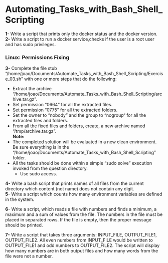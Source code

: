 # Automating_Tasks_with_Bash_Shell_Scripting

**1-** Write a script that prints only the docker status and the docker version. <br />
**2-** Write a script to run a docker service,checks if the user is a root user and has sudo privileges.
###           Linux: Permissions Fixing
**3-** Complete the file stub “/home/joao/Documents/Automate_Tasks_with_Bash_Shell_Scripting/Exercise_03.sh” with one or more steps
that do the following:

- Extract the archive “/home/joao/Documents/Automate_Tasks_with_Bash_Shell_Scripting/archive.tar.gz”.
- Set permission “0664” for all the extracted files.
- Set permission “0775” for all the extracted folders.
- Set the owner to “nobody” and the group to “nogroup“ for all the extracted files 
and folders.
- From all the fixed files and folders, create, a new archive named 
“/tmp/archive.tar.gz”. <br />
**Note:**
- The completed solution will be evaluated in a new clean environment. Be sure 
everything is in the “/home/joao/Documents/Automate_Tasks_with_Bash_Shell_Scripting” folder.
- All the tasks should be done within a simple “sudo solve” execution invoked from 
the question directory.
  - Use sudo access.
  
**4-** Write a bash script that prints names of all files from the current directory which
content (not name) does not contain any digit.<br />
**5-** Write a script which counts how many environment variables are defined in the system.

**6-** Write a script, which reads a file with numbers and finds a minimum, a maximum and a sum of values from the file. 
The numbers in the file must be placed in separated rows.
If the file is empty, then the proper message should be printed.

**7-** Write a script that takes three arguments: INPUT_FILE, OUTPUT_FILE1, OUTPUT_FILE2.
All even numbers from INPUT_FILE would be written to OUTPUT_FILE1 and odd numbers to OUTPUT_FILE2.
The script will display how many numbers are in both output files and how many words from the file were not a number.